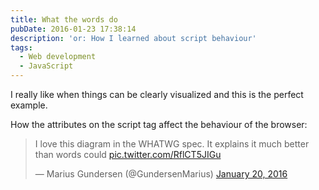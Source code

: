 ```yaml
---
title: What the words do
pubDate: 2016-01-23 17:38:14
description: 'or: How I learned about script behaviour'
tags:
  - Web development
  - JavaScript
---
```


I really like when things can be clearly visualized and this is the perfect example.

How the attributes on the script tag affect the behaviour of the browser:

<blockquote class="twitter-tweet" data-lang="en"><p lang="en" dir="ltr">I love this diagram in the WHATWG spec. It explains it much better than words could <a href="https://t.co/RflCT5JIGu">pic.twitter.com/RflCT5JIGu</a></p>&mdash; Marius Gundersen (@GundersenMarius) <a href="https://twitter.com/GundersenMarius/status/689905115269054465">January 20, 2016</a></blockquote>
<script async src="//platform.twitter.com/widgets.js" charset="utf-8"></script>
